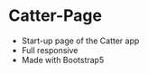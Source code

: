 # Catter-Page<br>
- Start-up page of the Catter app<br>
- Full responsive<br>
- Made with Bootstrap5
